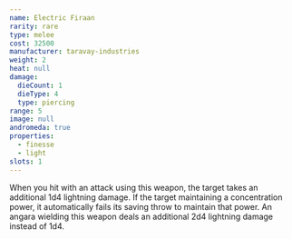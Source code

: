 ```yaml
---
name: Electric Firaan
rarity: rare
type: melee
cost: 32500
manufacturer: taravay-industries
weight: 2
heat: null
damage:
  dieCount: 1
  dieType: 4
  type: piercing
range: 5
image: null
andromeda: true
properties:
  - finesse
  - light
slots: 1
---
```

When you hit with an attack using this weapon, the target takes an additional 1d4 lightning damage. 
If the target maintaining a concentration power, it automatically fails its saving throw to maintain 
that power. An angara wielding this weapon deals an additional 2d4 lightning damage instead of 
1d4.
